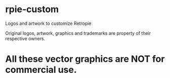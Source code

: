 # rpie-custom
Logos and artwork to customize Retropie

Original logos, artwork, graphics and trademarks are property of their respective owners.

# All these vector graphics are NOT for commercial use.
